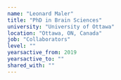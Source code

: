 ```yaml
---
name: "Leonard Maler"
title: "PhD in Brain Sciences"
university: "University of Ottawa"
location: "Ottawa, ON, Canada"
job: "Collaborators"
level: ""
yearsactive_from: 2019
yearsactive_to: ""
shared_with: ""
---
```

